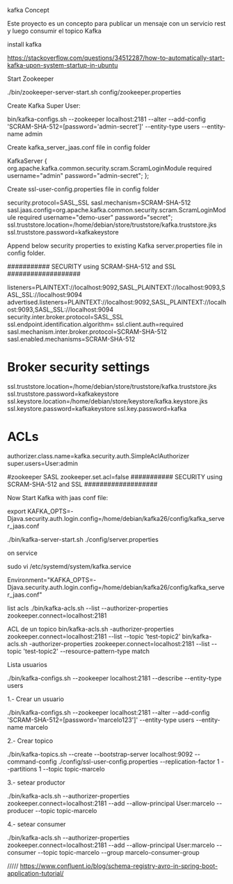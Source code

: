 kafka Concept


Este proyecto es un concepto para publicar un mensaje con un servicio rest y luego consumir el topico Kafka



install kafka

https://stackoverflow.com/questions/34512287/how-to-automatically-start-kafka-upon-system-startup-in-ubuntu


Start Zookeeper

./bin/zookeeper-server-start.sh config/zookeeper.properties

Create Kafka Super User:

bin/kafka-configs.sh --zookeeper localhost:2181 --alter --add-config 'SCRAM-SHA-512=[password='admin-secret']' --entity-type users --entity-name admin


Create kafka_server_jaas.conf file in config folder

KafkaServer {
org.apache.kafka.common.security.scram.ScramLoginModule required
username="admin"
password="admin-secret";
};

Create ssl-user-config.properties file in config folder

security.protocol=SASL_SSL
sasl.mechanism=SCRAM-SHA-512
sasl.jaas.config=org.apache.kafka.common.security.scram.ScramLoginModule required username="demo-user" password="secret";
ssl.truststore.location=/home/debian/store/truststore/kafka.truststore.jks
ssl.truststore.password=kafkakeystore


Append below security properties to existing Kafka server.properties file in config folder.


########### SECURITY using SCRAM-SHA-512 and SSL ###################

listeners=PLAINTEXT://localhost:9092,SASL_PLAINTEXT://localhost:9093,SASL_SSL://localhost:9094
advertised.listeners=PLAINTEXT://localhost:9092,SASL_PLAINTEXT://localhost:9093,SASL_SSL://localhost:9094
security.inter.broker.protocol=SASL_SSL
ssl.endpoint.identification.algorithm=
ssl.client.auth=required
sasl.mechanism.inter.broker.protocol=SCRAM-SHA-512
sasl.enabled.mechanisms=SCRAM-SHA-512

# Broker security settings
ssl.truststore.location=/home/debian/store/truststore/kafka.truststore.jks
ssl.truststore.password=kafkakeystore
ssl.keystore.location=/home/debian/store/keystore/kafka.keystore.jks
ssl.keystore.password=kafkakeystore
ssl.key.password=kafka

# ACLs
authorizer.class.name=kafka.security.auth.SimpleAclAuthorizer
super.users=User:admin

#zookeeper SASL
zookeeper.set.acl=false
########### SECURITY using SCRAM-SHA-512 and SSL ###################



Now Start Kafka with jaas conf file:

export KAFKA_OPTS=-Djava.security.auth.login.config=/home/debian/kafka26/config/kafka_server_jaas.conf

./bin/kafka-server-start.sh ./config/server.properties

on service

sudo vi /etc/systemd/system/kafka.service

Environment="KAFKA_OPTS=-Djava.security.auth.login.config=/home/debian/kafka26/config/kafka_server_jaas.conf"



list acls
./bin/kafka-acls.sh --list --authorizer-properties zookeeper.connect=localhost:2181

ACL de un topico
bin/kafka-acls.sh -authorizer-properties zookeeper.connect=localhost:2181 --list --topic 'test-topic2'
bin/kafka-acls.sh -authorizer-properties zookeeper.connect=localhost:2181 --list --topic 'test-topic2' --resource-pattern-type match

Lista usuarios

./bin/kafka-configs.sh --zookeeper localhost:2181 --describe --entity-type users 




1.- Crear un usuario

 ./bin/kafka-configs.sh --zookeeper localhost:2181 --alter --add-config 'SCRAM-SHA-512=[password='marcelo123']' --entity-type users --entity-name marcelo

2.- Crear topico


./bin/kafka-topics.sh --create --bootstrap-server localhost:9092 --command-config ./config/ssl-user-config.properties --replication-factor 1 --partitions 1 --topic topic-marcelo
 
 
 3.- setear productor
 
 ./bin/kafka-acls.sh --authorizer-properties zookeeper.connect=localhost:2181 --add --allow-principal User:marcelo --producer --topic topic-marcelo
 

4.- setear consumer

./bin/kafka-acls.sh --authorizer-properties zookeeper.connect=localhost:2181 --add --allow-principal User:marcelo --consumer --topic topic-marcelo --group marcelo-consumer-group


/////
https://www.confluent.io/blog/schema-registry-avro-in-spring-boot-application-tutorial/




